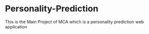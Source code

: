 # Personality-Prediction
This is the Main Project of MCA which is a personality prediction web application
